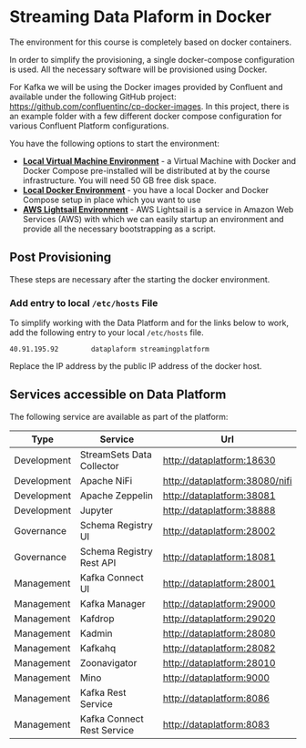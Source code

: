 # Streaming Data Plaform in Docker

The environment for this course is completely based on docker containers. 

In order to simplify the provisioning, a single docker-compose configuration is used. All the necessary software will be provisioned using Docker.  

For Kafka we will be using the Docker images provided by Confluent and available under the following GitHub project: <https://github.com/confluentinc/cp-docker-images>. In this project, there is an example folder with a few different docker compose configuration for various Confluent Platform configurations.

You have the following options to start the environment:

 * [**Local Virtual Machine Environment**](./LocalVirtualMachine.md) - a Virtual Machine with Docker and Docker Compose pre-installed will be distributed at by the course infrastructure. You will need 50 GB free disk space.
 * [**Local Docker Environment**](./LocalDocker.md) - you have a local Docker and Docker Compose setup in place which you want to use
 * [**AWS Lightsail Environment**](./Lightsail.md) - AWS Lightsail is a service in Amazon Web Services (AWS) with which we can easily startup an environment and provide all the necessary bootstrapping as a script.

## Post Provisioning

These steps are necessary after the starting the docker environment. 

### Add entry to local `/etc/hosts` File

To simplify working with the Data Platform and for the links below to work, add the following entry to your local `/etc/hosts` file. 

```
40.91.195.92		dataplaform	streamingplatform
```

Replace the IP address by the public IP address of the docker host. 

## Services accessible on Data Platform

The following service are available as part of the platform:

Type | Service | Url
------|------- | -------------
Development | StreamSets Data Collector | <http://dataplatform:18630>
Development | Apache NiFi | <http://dataplatform:38080/nifi>
Development | Apache Zeppelin | <http://dataplatform:38081>
Development | Jupyter | <http://dataplatform:38888>
Governance | Schema Registry UI  | <http://dataplatform:28002>
Governance | Schema Registry Rest API  | <http://dataplatform:18081>
Management | Kafka Connect UI | <http://dataplatform:28001>
Management | Kafka Manager  | <http://dataplatform:29000>
Management | Kafdrop  | <http://dataplatform:29020>
Management | Kadmin  | <http://dataplatform:28080>
Management | Kafkahq  | <http://dataplatform:28082>
Management | Zoonavigator  | <http://dataplatform:28010>
Management | Mino | <http://dataplatform:9000>
Management | Kafka Rest Service | <http://dataplatform:8086>
Management | Kafka Connect Rest Service | <http://dataplatform:8083>


